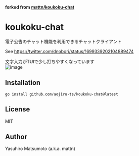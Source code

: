 **forked from [mattn/koukoku-chat](https://github.com/mattn/koukoku-chat)**  

# koukoku-chat

電子公告のチャット機能を利用できるチャットクライアント  

See https://twitter.com/dnobori/status/1699339202104889474

文字入力がTUIで少し打ちやすくなっています  
![image](https://github.com/aojiru-ts/koukoku-chat/assets/45072106/d105db79-47a4-4c6b-a39e-216f1c34e517)

## Installation

```
go install github.com/aojiru-ts/koukoku-chat@latest
```

## License

MIT

## Author

Yasuhiro Matsumoto (a.k.a. mattn)
